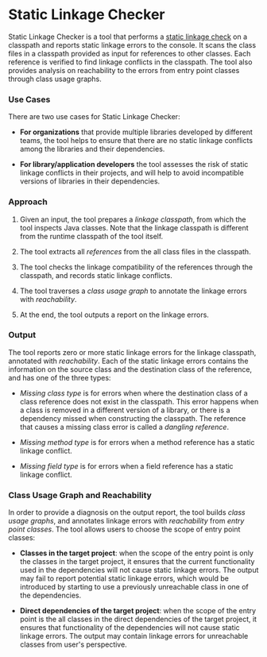 Static Linkage Checker
======================

Static Linkage Checker is a tool that performs a [static linkage check](
../library-best-practices/glossary.md#static-linkage-check) on a classpath
and reports static linkage errors to the console.
It scans the class files in a classpath provided as input for references
to other classes. Each reference is verified to find linkage conflicts
in the classpath.
The tool also provides analysis on reachability to the errors from entry point
classes through class usage graphs.

### Use Cases

There are two use cases for Static Linkage Checker:

-  **For organizations** that provide multiple libraries developed by different teams,
  the tool helps to ensure that there are no static linkage conflicts among the libraries and their
  dependencies.

- **For library/application developers** the tool assesses the risk of static linkage
  conflicts in their projects, and will help to avoid incompatible versions of libraries
  in their dependencies.

### Approach

1. Given an input, the tool prepares a _linkage classpath_, from which the tool inspects Java
  classes.
  Note that the linkage classpath is different from the runtime classpath of the tool itself.

2. The tool extracts all _references_ from the all class files in the classpath.

3. The tool checks the linkage compatibility of the references through the classpath, and records
  static linkage conflicts.
  
4. The tool traverses a _class usage graph_ to annotate the linkage errors with _reachability_.

5. At the end, the tool outputs a report on the linkage errors.

### Output

The tool reports zero or more static linkage errors for the linkage classpath, annotated
with _reachability_. Each of the static linkage errors contains the information on the
source class and the destination class of the reference, and has one of the three types:

  - _Missing class type_ is for errors when where the destination class of a
    class reference does not exist in the classpath. This error
    happens when a class is removed in a different version of a library,
    or there is a dependency missed when constructing the classpath.
    The reference that causes a missing class error is called a _dangling reference_.

  - _Missing method type_ is for errors when a method reference has a static
    linkage conflict.

  - _Missing field type_ is for errors when a field reference has a static
     linkage conflict.
     
### Class Usage Graph and Reachability

In order to provide a diagnosis on the output report, the tool builds _class usage graphs_,
and annotates linkage errors with _reachability_ from _entry point classes_.
The tool allows users to choose the scope of entry point classes:

  - **Classes in the target project**: when the scope of the entry point is only the classes in the
    target project, it ensures that the current functionality used in the dependencies will not
    cause static linkage errors.
    The output may fail to report potential static linkage errors, which would be introduced
    by starting to use a previously unreachable class in one of the dependencies.

  - **Direct dependencies of the target project**: when the scope of the entry point is the all
    classes in the direct dependencies of the target project, it ensures that functionality of the
    dependencies will not cause static linkage errors. The output may contain linkage errors for
    unreachable classes from user's perspective.

